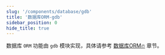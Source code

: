 ```yaml
---
slug: '/components/database/gdb'
title: '数据库ORM-gdb'
sidebar_position: 0
hide_title: true
---
```


数据库 `ORM` 功能由 `gdb` 模块实现，具体请参考 [数据库ORM🔥](../../4-核心组件/10-数据库ORM/10-数据库ORM.md) 章节。